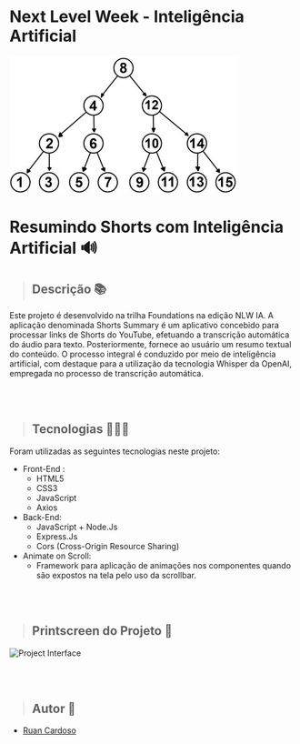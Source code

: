 # Next Level Week - Inteligência Artificial

![Project Logo](./public/preview1.jpg)
# Resumindo Shorts com Inteligência Artificial 🔊

> ## Descrição 📚
Este projeto é desenvolvido na trilha Foundations na edição NLW IA. A aplicação denominada Shorts Summary é um aplicativo concebido para processar links de Shorts do YouTube, efetuando a transcrição automática do áudio para texto. Posteriormente, fornece ao usuário um resumo textual do conteúdo. O processo integral é conduzido por meio de inteligência artificial, com destaque para a utilização da tecnologia Whisper da OpenAI, empregada no processo de transcrição automática.

<br>
<br>

> ## Tecnologias 👨🏾‍💻
Foram utilizadas as seguintes tecnologias neste projeto:
+ Front-End :
  -  HTML5
  -  CSS3
  -  JavaScript
  -  Axios
+ Back-End:
  - JavaScript + Node.Js
  - Express.Js
  - Cors (Cross-Origin Resource Sharing)
+ Animate on Scroll:
  - Framework para aplicação de animações nos componentes quando são expostos na tela pelo uso da scrollbar.

<br>
<br>

> ## Printscreen do Projeto 📸
![Project Interface](./public/nlwia.png)

<br>
<br>

> ## Autor 📝
+ [Ruan Cardoso](https://github.com/RuanCxrdoso)
